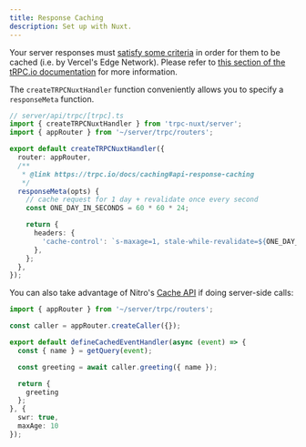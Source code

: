 ```yaml
---
title: Response Caching
description: Set up with Nuxt.
---
```


Your server responses must [satisfy some criteria](https://vercel.com/docs/concepts/functions/serverless-functions/edge-caching) in order for them to be cached (i.e. by Vercel's Edge Network). Please refer to [this section of the tRPC.io documentation](https://trpc.io/docs/caching) for more information.

The `createTRPCNuxtHandler` function conveniently allows you to specify a `responseMeta` function.

```ts
// server/api/trpc/[trpc].ts
import { createTRPCNuxtHandler } from 'trpc-nuxt/server';
import { appRouter } from '~/server/trpc/routers';

export default createTRPCNuxtHandler({
  router: appRouter,
  /**
   * @link https://trpc.io/docs/caching#api-response-caching
   */
  responseMeta(opts) {
    // cache request for 1 day + revalidate once every second
    const ONE_DAY_IN_SECONDS = 60 * 60 * 24;

    return {
      headers: {
        'cache-control': `s-maxage=1, stale-while-revalidate=${ONE_DAY_IN_SECONDS}`,
      },
    };
  },
});
```

You can also take advantage of Nitro's [Cache API](https://nitro.unjs.io/guide/cache#cache-api) if doing server-side calls:

```ts
import { appRouter } from '~/server/trpc/routers';

const caller = appRouter.createCaller({});

export default defineCachedEventHandler(async (event) => {
  const { name } = getQuery(event);

  const greeting = await caller.greeting({ name });

  return {
    greeting
  };
}, {
  swr: true,
  maxAge: 10
});
```
